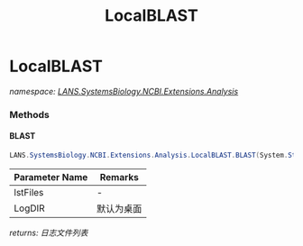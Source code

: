 ﻿---
title: LocalBLAST
---

# LocalBLAST
_namespace: [LANS.SystemsBiology.NCBI.Extensions.Analysis](N-LANS.SystemsBiology.NCBI.Extensions.Analysis.html)_



### Methods

#### BLAST
```csharp
LANS.SystemsBiology.NCBI.Extensions.Analysis.LocalBLAST.BLAST(System.String[],System.String,LANS.SystemsBiology.NCBI.Extensions.LocalBLAST.InteropService.InitializeParameter)
```


|Parameter Name|Remarks|
|--------------|-------|
|lstFiles|-|
|LogDIR|默认为桌面|

_returns: 日志文件列表_





